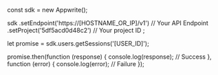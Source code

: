 const sdk = new Appwrite();

sdk
    .setEndpoint('https://[HOSTNAME_OR_IP]/v1') // Your API Endpoint
    .setProject('5df5acd0d48c2') // Your project ID
;

let promise = sdk.users.getSessions('[USER_ID]');

promise.then(function (response) {
    console.log(response); // Success
}, function (error) {
    console.log(error); // Failure
});